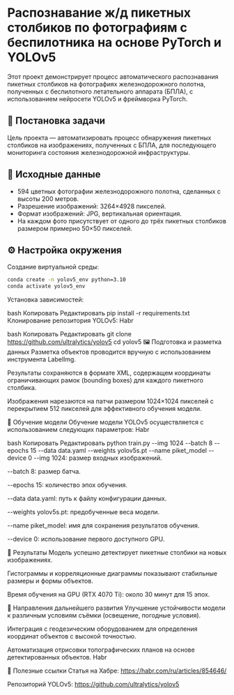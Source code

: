 # Распознавание ж/д пикетных столбиков по фотографиям с беспилотника на основе PyTorch и YOLOv5
Этот проект демонстрирует процесс автоматического распознавания пикетных столбиков на фотографиях железнодорожного полотна, полученных с беспилотного летательного аппарата (БПЛА), с использованием нейросети YOLOv5 и фреймворка PyTorch.

## 📌 Постановка задачи
Цель проекта — автоматизировать процесс обнаружения пикетных столбиков на изображениях, полученных с БПЛА, для последующего мониторинга состояния железнодорожной инфраструктуры.

## 📂 Исходные данные
- 594 цветных фотографии железнодорожного полотна, сделанных с высоты 200 метров.
- Разрешение изображений: 3264×4928 пикселей.
- Формат изображений: JPG, вертикальная ориентация.
- На каждом фото присутствует от одного до трёх пикетных столбиков размером примерно 50×50 пикселей.

## ⚙️ Настройка окружения
Создание виртуальной среды:

```bash
conda create -n yolov5_env python=3.10
conda activate yolov5_env
```
Установка зависимостей:

bash
Копировать
Редактировать
pip install -r requirements.txt
Клонирование репозитория YOLOv5:
Habr

bash
Копировать
Редактировать
git clone https://github.com/ultralytics/yolov5
cd yolov5
🖼️ Подготовка и разметка данных
Разметка объектов проводится вручную с использованием инструмента LabelImg.

Результаты сохраняются в формате XML, содержащем координаты ограничивающих рамок (bounding boxes) для каждого пикетного столбика.

Изображения нарезаются на патчи размером 1024×1024 пикселей с перекрытием 512 пикселей для эффективного обучения модели.


🧠 Обучение модели
Обучение модели YOLOv5 осуществляется с использованием следующих параметров:
Habr

bash
Копировать
Редактировать
python train.py --img 1024 --batch 8 --epochs 15 --data data.yaml --weights yolov5s.pt --name piket_model --device 0
--img 1024: размер входных изображений.

--batch 8: размер батча.

--epochs 15: количество эпох обучения.

--data data.yaml: путь к файлу конфигурации данных.

--weights yolov5s.pt: предобученные веса модели.

--name piket_model: имя для сохранения результатов обучения.

--device 0: использование первого доступного GPU.


🧪 Результаты
Модель успешно детектирует пикетные столбики на новых изображениях.

Гистограммы и корреляционные диаграммы показывают стабильные размеры и формы объектов.

Время обучения на GPU (RTX 4070 Ti): около 30 минут для 15 эпох.


🚀 Направления дальнейшего развития
Улучшение устойчивости модели к различным условиям съёмки (освещение, погодные условия).

Интеграция с геодезическим оборудованием для определения координат объектов с высокой точностью.

Автоматизация отрисовки топографических планов на основе детектированных объектов.
Habr

📎 Полезные ссылки
Статья на Хабре: https://habr.com/ru/articles/854646/

Репозиторий YOLOv5: https://github.com/ultralytics/yolov5

